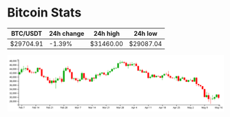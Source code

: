 # Bitcoin Stats

BTC/USDT|24h change|24h high|24h low|
|---|---|---|---|
|$29704.91|-1.39%|$31460.00|$29087.04|

<img src="./chart.svg">
